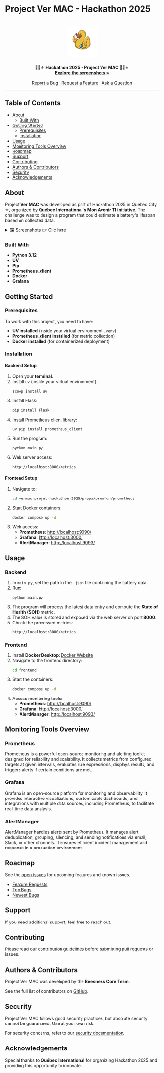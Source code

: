 # Project Ver MAC - Hackathon 2025

<h1 align="center">
  <a href="[https://github.com/majeurbilly/vermac-project-hackathon-2025](https://github.com/majeurbilly/vermac-project-hackathon-2025)">
    <img src="docs/images/logo.png" alt="Logo" width="100" height="100">
  </a>
</h1>

<div align="center">
   🐝📸⚜️ <b>Hackathon 2025 - Project Ver MAC</b> 🐝📸⚜️
  <br />
  <a href="#about"><strong>Explore the screenshots »</strong></a>
  <br />
  <br />
  <a href="https://github.com/TheBeesness/project_ver_mac/issues/new?assignees=&labels=bug&template=01_BUG_REPORT.md&title=bug%3A+">Report a Bug</a>
  ·
  <a href="https://github.com/TheBeesness/project_ver_mac/issues/new?assignees=&labels=enhancement&template=02_FEATURE_REQUEST.md&title=feat%3A+">Request a Feature</a>
  ·
  <a href="https://github.com/TheBeesness/project_ver_mac/issues/new?assignees=&labels=question&template=04_SUPPORT_QUESTION.md&title=support%3A+">Ask a Question</a>
</div>

---

## Table of Contents

- [About](#about)
  - [Built With](#built-with)
- [Getting Started](#getting-started)
  - [Prerequisites](#prerequisites)
  - [Installation](#installation)
- [Usage](#usage)
- [Monitoring Tools Overview](#monitoring-tools-overview)
- [Roadmap](#roadmap)
- [Support](#support)
- [Contributing](#contributing)
- [Authors & Contributors](#authors--contributors)
- [Security](#security)
- [Acknowledgements](#acknowledgements)

## About

Project **Ver MAC** was developed as part of Hackathon 2025 in Quebec City ⚜️, organized by **Québec International's Mon Avenir TI initiative**. The challenge was to design a program that could estimate a battery's lifespan based on collected data.

<details>
<summary>🖼️ Screenshots 👉 Clic here </summary>
<br>
🛠️ Installation Process  
<img src="docs/images/installation.png" alt="installation">

🎨 Frontend Running  
<img src="docs/images/using.png" alt="frontend_running">

📊 Metrics Displayed on Web Interface  
<img src="docs/images/url_frontend.png" alt="metrics_web">

🐳 Docker Containers Overview  
<img src="docs/images/containers.png" alt="docker_containers">

⚙️ Docker Configuration View  
<img src="docs/images/config_view.png" alt="docker_config">

🎯 Prometheus Targets  
<img src="docs/images/target_prometheus.png" alt="prometheus_targets">

🔍 Querying Metrics in Prometheus  
<img src="docs/images/request_prometheus.png" alt="prometheus_query">

📊 Grafana Dashboard  
<img src="docs/images/gafana.png" alt="grafana_dashboard">

🚨 AlertManager Interface  
<img src="docs/images/alertmanager.png" alt="alertmanager">
</details>

### Built With

- **Python 3.12**
- **UV**
- **Pip**
- **Prometheus_client**
- **Docker**
- **Grafana**

## Getting Started

### Prerequisites

To work with this project, you need to have:

- **UV installed** (inside your virtual environment `.venv`)
- **Prometheus_client installed** (for metric collection)
- **Docker installed** (for containerized deployment)

### Installation

#### Backend Setup

1. Open your **terminal**.
2. Install `uv` (inside your virtual environment):
   ```sh
   scoop install uv
   ```
3. Install Flask:
   ```sh
   pip install Flask
   ```
4. Install Prometheus client library:
   ```sh
   uv pip install prometheus_client
   ```
5. Run the program:
   ```sh
   python main.py
   ```
6. Web server access:
   ```sh
   http://localhost:8000/metrics
   ```

#### Frontend Setup

1. Navigate to:
   ```sh
   cd vermac-projet-hackathon-2025/prepa/promfun/prometheus
   ```
2. Start Docker containers:
   ```sh
   docker compose up -d
   ```
3. Web access:
   - **Prometheus**: [http://localhost:9090/](http://localhost:9090/)
   - **Grafana**: [http://localhost:3000/](http://localhost:3000/)
   - **AlertManager**: [http://localhost:9093/](http://localhost:9093/)

## Usage

### Backend

1. In `main.py`, set the path to the `.json` file containing the battery data.
2. Run:
   ```sh
   python main.py
   ```
3. The program will process the latest data entry and compute the **State of Health (SOH)** metric.
4. The SOH value is stored and exposed via the web server on port **8000**.
5. Check the processed metrics:
   ```sh
   http://localhost:8000/metrics
   ```

### Frontend

1. Install **Docker Desktop**: [Docker Website](https://www.docker.com/)
2. Navigate to the frontend directory:
   ```sh
   cd frontend
   ```
3. Start the containers:
   ```sh
   docker compose up -d
   ```
4. Access monitoring tools:
   - **Prometheus**: [http://localhost:9090/](http://localhost:9090/)
   - **Grafana**: [http://localhost:3000/](http://localhost:3000/)
   - **AlertManager**: [http://localhost:9093/](http://localhost:9093/)

## Monitoring Tools Overview

### Prometheus
Prometheus is a powerful open-source monitoring and alerting toolkit designed for reliability and scalability. It collects metrics from configured targets at given intervals, evaluates rule expressions, displays results, and triggers alerts if certain conditions are met.

### Grafana
Grafana is an open-source platform for monitoring and observability. It provides interactive visualizations, customizable dashboards, and integrations with multiple data sources, including Prometheus, to facilitate real-time data analysis.

### AlertManager
AlertManager handles alerts sent by Prometheus. It manages alert deduplication, grouping, silencing, and sending notifications via email, Slack, or other channels. It ensures efficient incident management and response in a production environment.

## Roadmap

See the [open issues](https://github.com/TheBeesness/project_ver_mac/issues) for upcoming features and known issues.

- [Feature Requests](https://github.com/TheBeesness/project_ver_mac/issues?q=label%3Aenhancement+is%3Aopen+sort%3Areactions-%2B1-desc)
- [Top Bugs](https://github.com/TheBeesness/project_ver_mac/issues?q=is%3Aissue+is%3Aopen+label%3Abug+sort%3Areactions-%2B1-desc)
- [Newest Bugs](https://github.com/TheBeesness/project_ver_mac/issues?q=is%3Aopen+is%3Aissue+label%3Abug)

## Support

If you need additional support, feel free to reach out.

## Contributing

Please read [our contribution guidelines](docs/CONTRIBUTING.md) before submitting pull requests or issues.

## Authors & Contributors

Project Ver MAC was developed by the **Beesness Core Team**.

See the full list of contributors on [GitHub](https://github.com/TheBeesness/project_ver_mac/contributors).

## Security

Project Ver MAC follows good security practices, but absolute security cannot be guaranteed. Use at your own risk.

For security concerns, refer to our [security documentation](docs/SECURITY.md).

## Acknowledgements

Special thanks to **Québec International** for organizing Hackathon 2025 and providing this opportunity to innovate.

